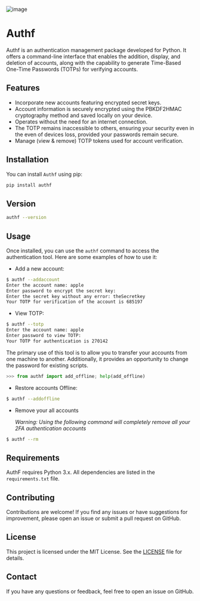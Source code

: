 ![image](https://github.com/1darshanpatil/authf/assets/72539638/803b3fdd-a880-4a0f-9143-9f4247076a04)


# Authf

Authf is an authentication management package developed for Python. It offers a command-line interface that enables the addition, display, and deletion of accounts, along with the capability to generate Time-Based One-Time Passwords (TOTPs) for verifying accounts.



## Features
* Incorporate new accounts featuring encrypted secret keys.
* Account information is securely encrypted using the PBKDF2HMAC cryptography method and saved locally on your device.
* Operates without the need for an internet connection.
* The TOTP remains inaccessible to others, ensuring your security even in the even of devices loss, provided your passwords remain secure.
* Manage (view & remove) TOTP tokens used for account verification.




## Installation



You can install `Authf` using pip:
```bash
pip install authf
```
## Version
```bash
authf --version
```


## Usage



Once installed, you can use the `authf` command to access the authentication tool. Here are some examples of how to use it:

- Add a new account:
```bash
$ authf --addaccount
Enter the account name: apple
Enter password to encrypt the secret key: 
Enter the secret key without any error: theSecretkey
Your TOTP for verification of the account is 685197
```

- View TOTP:
```bash
$ authf --totp
Enter the account name: apple
Enter password to view TOTP: 
Your TOTP for authentication is 270142
```

The primary use of this tool is to allow you to transfer your accounts from one machine to another. Additionally, it provides an opportunity to change the password for existing scripts.

```python
>>> from authf import add_offline; help(add_offline)
```
- Restore accounts Offline:
```bash
$ authf --addoffline
```


- Remove your all accounts

    *Warning: Using the following command will completely remove all your 2FA authentication accounts*

```bash
$ authf --rm
```


## Requirements

AuthF requires Python 3.x. All dependencies are listed in the `requirements.txt` file.

## Contributing

Contributions are welcome! If you find any issues or have suggestions for improvement, please open an issue or submit a pull request on GitHub.

## License

This project is licensed under the MIT License. See the [LICENSE](LICENSE) file for details.


## Contact

If you have any questions or feedback, feel free to open an issue on GitHub.

